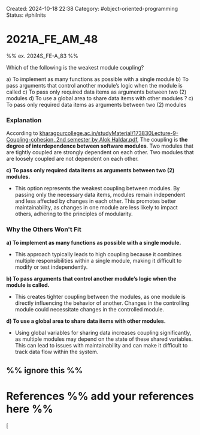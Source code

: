 Created: 2024-10-18 22:38
Category:  #object-oriented-programming 
Status: #philnits



# 2021A_FE_AM_48

%% ex. 2024S_FE-A_83 %%

Which of the following is the weakest module coupling?

a) To implement as many functions as possible with a single module 
b) To pass arguments that control another module’s logic when the module is called 
c) To pass only required data items as arguments between two (2) modules 
d) To use a global area to share data items with other modules
? 
c) To pass only required data items as arguments between two (2) modules 
### Explanation

According to [kharagpurcollege.ac.in/studyMaterial/173830Lecture-9-Coupling-cohesion, 2nd semester by Alok Haldar.pdf](https://www.kharagpurcollege.ac.in/studyMaterial/173830Lecture-9-Coupling-cohesion,%202nd%20semester%20by%20Alok%20Haldar.pdf), The coupling is **the degree of interdependence between software modules**. Two modules that are tightly coupled are strongly dependent on each other. Two modules that are loosely coupled are not dependent on each other.

**c) To pass only required data items as arguments between two (2) modules.**

- This option represents the weakest coupling between modules. By passing only the necessary data items, modules remain independent and less affected by changes in each other. This promotes better maintainability, as changes in one module are less likely to impact others, adhering to the principles of modularity.

### Why the Others Won't Fit

**a) To implement as many functions as possible with a single module.**

- This approach typically leads to high coupling because it combines multiple responsibilities within a single module, making it difficult to modify or test independently.

**b) To pass arguments that control another module’s logic when the module is called.**

- This creates tighter coupling between the modules, as one module is directly influencing the behavior of another. Changes in the controlling module could necessitate changes in the controlled module.

**d) To use a global area to share data items with other modules.**

- Using global variables for sharing data increases coupling significantly, as multiple modules may depend on the state of these shared variables. This can lead to issues with maintainability and can make it difficult to track data flow within the system.





%% ignore this %%
---









# References %% add your references here %%
[